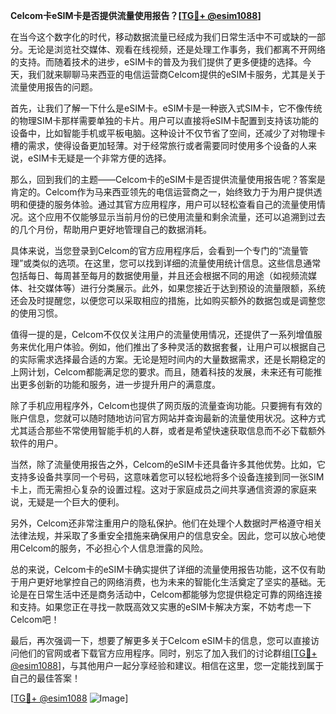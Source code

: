 **Celcom卡eSIM卡是否提供流量使用报告？[[TG💪+ @esim1088](https://t.me/s/esim1088)]**

在当今这个数字化的时代，移动数据流量已经成为我们日常生活中不可或缺的一部分。无论是浏览社交媒体、观看在线视频，还是处理工作事务，我们都离不开网络的支持。而随着技术的进步，eSIM卡的普及为我们提供了更多便捷的选择。今天，我们就来聊聊马来西亚的电信运营商Celcom提供的eSIM卡服务，尤其是关于流量使用报告的问题。

首先，让我们了解一下什么是eSIM卡。eSIM卡是一种嵌入式SIM卡，它不像传统的物理SIM卡那样需要单独的卡片。用户可以直接将eSIM卡配置到支持该功能的设备中，比如智能手机或平板电脑。这种设计不仅节省了空间，还减少了对物理卡槽的需求，使得设备更加轻薄。对于经常旅行或者需要同时使用多个设备的人来说，eSIM卡无疑是一个非常方便的选择。

那么，回到我们的主题——Celcom卡的eSIM卡是否提供流量使用报告呢？答案是肯定的。Celcom作为马来西亚领先的电信运营商之一，始终致力于为用户提供透明和便捷的服务体验。通过其官方应用程序，用户可以轻松查看自己的流量使用情况。这个应用不仅能够显示当前月份的已使用流量和剩余流量，还可以追溯到过去的几个月份，帮助用户更好地管理自己的数据消耗。

具体来说，当您登录到Celcom的官方应用程序后，会看到一个专门的“流量管理”或类似的选项。在这里，您可以找到详细的流量使用统计信息。这些信息通常包括每日、每周甚至每月的数据使用量，并且还会根据不同的用途（如视频流媒体、社交媒体等）进行分类展示。此外，如果您接近于达到预设的流量限额，系统还会及时提醒您，以便您可以采取相应的措施，比如购买额外的数据包或是调整您的使用习惯。

值得一提的是，Celcom不仅仅关注用户的流量使用情况，还提供了一系列增值服务来优化用户体验。例如，他们推出了多种灵活的数据套餐，让用户可以根据自己的实际需求选择最合适的方案。无论是短时间内的大量数据需求，还是长期稳定的上网计划，Celcom都能满足您的要求。而且，随着科技的发展，未来还有可能推出更多创新的功能和服务，进一步提升用户的满意度。

除了手机应用程序外，Celcom也提供了网页版的流量查询功能。只要拥有有效的账户信息，您就可以随时随地访问官方网站并查询最新的流量使用状况。这种方式尤其适合那些不常使用智能手机的人群，或者是希望快速获取信息而不必下载额外软件的用户。

当然，除了流量使用报告之外，Celcom的eSIM卡还具备许多其他优势。比如，它支持多设备共享同一个号码，这意味着您可以轻松地将多个设备连接到同一张SIM卡上，而无需担心复杂的设置过程。这对于家庭成员之间共享通信资源的家庭来说，无疑是一个巨大的便利。

另外，Celcom还非常注重用户的隐私保护。他们在处理个人数据时严格遵守相关法律法规，并采取了多重安全措施来确保用户的信息安全。因此，您可以放心地使用Celcom的服务，不必担心个人信息泄露的风险。

总的来说，Celcom卡的eSIM卡确实提供了详细的流量使用报告功能，这不仅有助于用户更好地掌控自己的网络消费，也为未来的智能化生活奠定了坚实的基础。无论是在日常生活中还是商务活动中，Celcom都能够为您提供稳定可靠的网络连接和支持。如果您正在寻找一款既高效又实惠的eSIM卡解决方案，不妨考虑一下Celcom吧！

最后，再次强调一下，想要了解更多关于Celcom eSIM卡的信息，您可以直接访问他们的官网或者下载官方应用程序。同时，别忘了加入我们的讨论群组[[TG💪+ @esim1088](https://t.me/s/esim1088)]，与其他用户一起分享经验和建议。相信在这里，您一定能找到属于自己的最佳答案！

[[TG💪+ @esim1088](https://t.me/s/esim1088) ![Image](https://i.postimg.cc/4NQfJmqS/Snipaste-2025-05-13-00-14-12.png)]